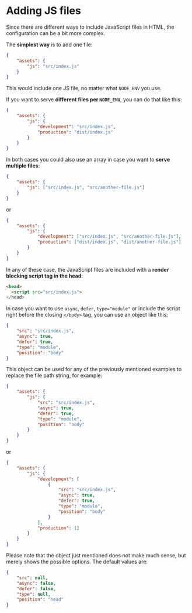 # Adding JS files

Since there are different ways to include JavaScript files in HTML, the configuration can be a bit more complex.

The **simplest way** is to add one file:

```json
{
	"assets": {
		"js": "src/index.js"
	}
}
```

This would include one JS file, no matter what `NODE_ENV` you use.

If you want to serve **different files per `NODE_ENV`**, you can do that like this:

```json
{
	"assets": {
		"js": {
			"development": "src/index.js",
			"production": "dist/index.js"
		}
	}
}
```

In both cases you could also use an array in case you want to **serve multiple files**:

```json
{
	"assets": {
		"js": ["src/index.js", "src/another-file.js"]
	}
}
```

or

```json
{
	"assets": {
		"js": {
			"development": ["src/index.js", "src/another-file.js"],
			"production": ["dist/index.js", "dist/another-file.js"]
		}
	}
}
```

In any of these case, the JavaScript files are included with a **render blocking script tag in the head**:

```html
<head>
  <script src="src/index.js">
</head>
```

In case you want to use `async`, `defer`, `type="module"` or include the script right before the closing `</body>` tag, you can use an object like this:

```json
{
	"src": "src/index.js",
	"async": true,
	"defer": true,
	"type": "module",
	"position": "body"
}
```

This object can be used for any of the previously mentioned examples to replace the file path string, for example:

```json
{
	"assets": {
		"js": {
			"src": "src/index.js",
			"async": true,
			"defer": true,
			"type": "module",
			"position": "body"
		}
	}
}
```

or

```json
{
	"assets": {
		"js": {
			"development": [
				{
					"src": "src/index.js",
					"async": true,
					"defer": true,
					"type": "module",
					"position": "body"
				}
			],
			"production": []
		}
	}
}
```

Please note that the object just mentioned does not make much sense, but merely shows the possible options. The default values are:

```json
{
	"src": null,
	"async": false,
	"defer": false,
	"type": null,
	"position": "head"
}
```
